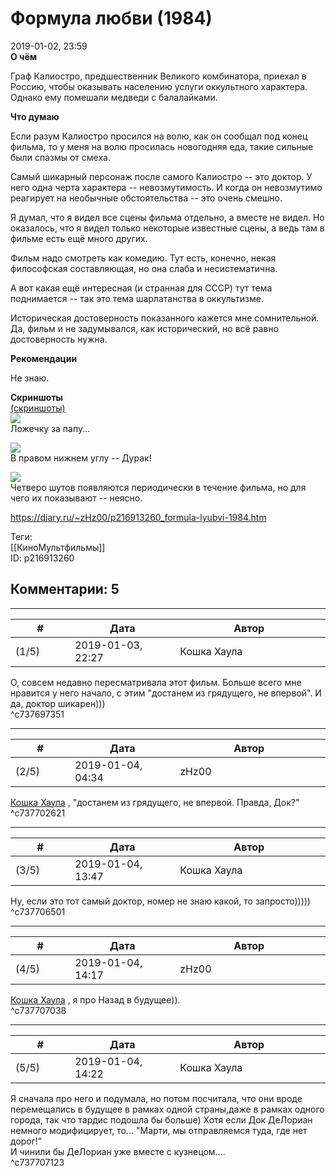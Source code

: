 Формула любви (1984)
====================

  
2019-01-02, 23:59  
  **О чём**    
   
 Граф Калиостро, предшественник Великого комбинатора, приехал в Россию, чтобы оказывать населению услуги оккультного характера. Однако ему помешали медведи с балалайками.   
   
  **Что думаю**    
   
 Если разум Калиостро просился на волю, как он сообщал под конец фильма, то у меня на волю просилась новогодняя еда, такие сильные были спазмы от смеха.   
   
 Самый шикарный персонаж после самого Калиостро -- это доктор. У него одна черта характера -- невозмутимость. И когда он невозмутимо реагирует на необычные обстоятельства -- это очень смешно.   
   
 Я думал, что я видел все сцены фильма отдельно, а вместе не видел. Но оказалось, что я видел только некоторые известные сцены, а ведь там в фильме есть ещё много других.   
   
 Фильм надо смотреть как комедию. Тут есть, конечно, некая философская составляющая, но она слаба и несистематична.   
   
 А вот какая ещё интересная (и странная для СССР) тут тема поднимается -- так это тема шарлатанства в оккультизме.   
   
 Историческая достоверность показанного кажется мне сомнительной. Да, фильм и не задумывался, как исторический, но всё равно достоверность нужна.   
   
  **Рекомендации**    
   
 Не знаю.   
   
  **Скриншоты**    
  [(скриншоты)](https://zHz00.diary.ru/p216913260.htm?index=1#linkmore216913260m1)       
  [![](https://i.imgur.com/InuGsPql.png)](https://i.imgur.com/InuGsPq.png)    
 Ложечку за папу...   
   
  [![](https://i.imgur.com/itBeVhjl.png)](https://i.imgur.com/itBeVhj.png)    
 В правом нижнем углу -- Дурак!   
   
   
  [![](https://i.imgur.com/lzbimuyl.png)](https://i.imgur.com/lzbimuy.png)    
 Четверо шутов появляются периодически в течение фильма, но для чего их показывают -- неясно.      
  
<https://diary.ru/~zHz00/p216913260_formula-lyubvi-1984.htm>  
  
Теги:  
[[КиноМультфильмы]]  
ID: p216913260  


Комментарии: 5
--------------

  


---



|         #         |              Дата              |                     Автор                     |           ID           |
| --- | --- | --- | --- |
| (1/5) | 2019-01-03, 22:27 | Кошка Хаула | c737697351 |

  
 О, совсем недавно пересматривала этот фильм. Больше всего мне нравится у него начало, с этим "достанем из грядущего, не впервой". И да, доктор шикарен)))   
 ^c737697351

---



|         #         |              Дата              |                     Автор                     |           ID           |
| --- | --- | --- | --- |
| (2/5) | 2019-01-04, 04:34 | zHz00 | c737702621 |

  
  [Кошка Хаула](http://rianna88.diary.ru "Старое логово дракона")  , "достанем из грядущего, не впервой. Правда, Док?"   
 ^c737702621

---



|         #         |              Дата              |                     Автор                     |           ID           |
| --- | --- | --- | --- |
| (3/5) | 2019-01-04, 13:47 | Кошка Хаула | c737706501 |

  
 Ну, если это тот самый доктор, номер не знаю какой, то запросто)))))   
 ^c737706501

---



|         #         |              Дата              |                     Автор                     |           ID           |
| --- | --- | --- | --- |
| (4/5) | 2019-01-04, 14:17 | zHz00 | c737707038 |

  
  [Кошка Хаула](http://rianna88.diary.ru "Старое логово дракона")  , я про Назад в будущее)).   
 ^c737707038

---



|         #         |              Дата              |                     Автор                     |           ID           |
| --- | --- | --- | --- |
| (5/5) | 2019-01-04, 14:22 | Кошка Хаула | c737707123 |

  
 Я сначала про него и подумала, но потом посчитала, что они вроде перемещались в будущее в рамках одной страны,даже в рамках одного города, так что тардис подошла бы больше) Хотя если Док ДеЛориан немного модифицирует, то... "Марти, мы отправляемся туда, где нет дорог!"   
  И чинили бы ДеЛориан уже вместе с кузнецом....    
 ^c737707123